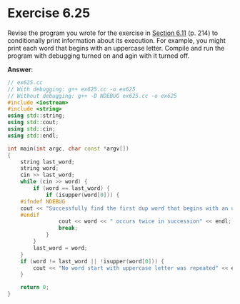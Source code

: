# Exercise 6.25

Revise the program you wrote for the exercise in [Section 6.11](Exercise-6.21.md) (p. 214) to conditionally print information about its execution. For example, you might print each word that begins with an uppercase letter. Compile and run the program with debugging turned on and agin with it turned off.

**Answer**:

```cpp
// ex625.cc
// With debugging: g++ ex625.cc -o ex625
// Without debugging: g++ -D NDEBUG ex625.cc -o ex625
#include <iostream>
#include <string>
using std::string;
using std::cout;
using std::cin;
using std::endl;

int main(int argc, char const *argv[])
{
    string last_word;
    string word;
    cin >> last_word;
    while (cin >> word) {
        if (word == last_word) {
            if (isupper(word[0])) {
    #ifndef NDEBUG
    cout << "Successfully find the first dup word that begins with an uppercase letter" << endl;
    #endif
                cout << word << " occurs twice in succession" << endl;
                break;
            }
        }
        last_word = word;
    }
    if (word != last_word || !isupper(word[0])) {
        cout << "No word start with uppercase letter was repeated" << endl;
    }

    return 0;
}
```